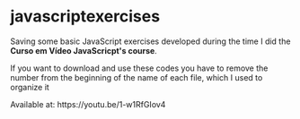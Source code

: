 # javascriptexercises

<p>Saving some basic JavaScript exercises developed during the time I did the <strong>Curso em Vídeo JavaScricpt's course</strong>.</p>
<p> If you want to download and use these codes you have to remove the number from the beginning of the name of each file, which I used to organize it</p>
<p>Available at: https://youtu.be/1-w1RfGIov4</p>
